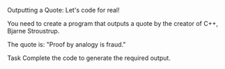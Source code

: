 Outputting a Quote:
Let's code for real!

You need to create a program that outputs a quote by the creator of C++, Bjarne Stroustrup.

The quote is: "Proof by analogy is fraud."

Task
Complete the code to generate the required output.
